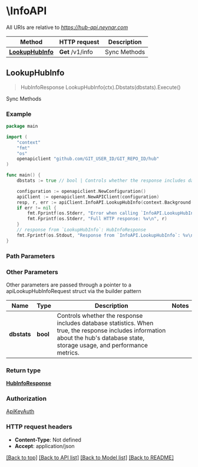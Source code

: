 # \InfoAPI

All URIs are relative to *https://hub-api.neynar.com*

Method | HTTP request | Description
------------- | ------------- | -------------
[**LookupHubInfo**](InfoAPI.md#LookupHubInfo) | **Get** /v1/info | Sync Methods



## LookupHubInfo

> HubInfoResponse LookupHubInfo(ctx).Dbstats(dbstats).Execute()

Sync Methods



### Example

```go
package main

import (
	"context"
	"fmt"
	"os"
	openapiclient "github.com/GIT_USER_ID/GIT_REPO_ID/hub"
)

func main() {
	dbstats := true // bool | Controls whether the response includes database statistics. When true, the response includes information about the hub's database state, storage usage, and performance metrics.

	configuration := openapiclient.NewConfiguration()
	apiClient := openapiclient.NewAPIClient(configuration)
	resp, r, err := apiClient.InfoAPI.LookupHubInfo(context.Background()).Dbstats(dbstats).Execute()
	if err != nil {
		fmt.Fprintf(os.Stderr, "Error when calling `InfoAPI.LookupHubInfo``: %v\n", err)
		fmt.Fprintf(os.Stderr, "Full HTTP response: %v\n", r)
	}
	// response from `LookupHubInfo`: HubInfoResponse
	fmt.Fprintf(os.Stdout, "Response from `InfoAPI.LookupHubInfo`: %v\n", resp)
}
```

### Path Parameters



### Other Parameters

Other parameters are passed through a pointer to a apiLookupHubInfoRequest struct via the builder pattern


Name | Type | Description  | Notes
------------- | ------------- | ------------- | -------------
 **dbstats** | **bool** | Controls whether the response includes database statistics. When true, the response includes information about the hub&#39;s database state, storage usage, and performance metrics. | 

### Return type

[**HubInfoResponse**](HubInfoResponse.md)

### Authorization

[ApiKeyAuth](../README.md#ApiKeyAuth)

### HTTP request headers

- **Content-Type**: Not defined
- **Accept**: application/json

[[Back to top]](#) [[Back to API list]](../README.md#documentation-for-api-endpoints)
[[Back to Model list]](../README.md#documentation-for-models)
[[Back to README]](../README.md)

